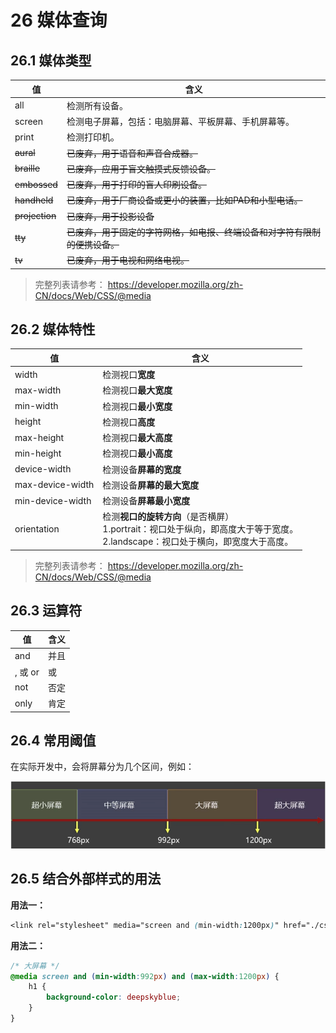 # 26 媒体查询

## 26.1 媒体类型

| 值             | 含义                                                         |
| -------------- | ------------------------------------------------------------ |
| all            | 检测所有设备。                                               |
| screen         | 检测电子屏幕，包括：电脑屏幕、平板屏幕、手机屏幕等。         |
| print          | 检测打印机。                                                 |
| ~~aural~~      | ~~已废弃，用于语音和声音合成器。~~                           |
| ~~braille~~    | ~~已废弃，应用于盲文触摸式反馈设备。~~                       |
| ~~embossed~~   | ~~已废弃，用于打印的盲人印刷设备。~~                         |
| ~~handheld~~   | ~~已废弃，用于厂商设备或更小的装置，比如PAD和小型电话。~~    |
| ~~projection~~ | ~~已废弃，用于投影设备~~                                     |
| ~~tty~~        | ~~已废弃，用于固定的字符网格，如电报、终端设备和对字符有限制的便携设备。~~ |
| ~~tv~~         | ~~已废弃，用于电视和网络电视。~~                             |

> 完整列表请参考： https://developer.mozilla.org/zh-CN/docs/Web/CSS/@media

## 26.2 媒体特性

| 值               | 含义                                                         |
| ---------------- | ------------------------------------------------------------ |
| width            | 检测视口**宽度**                                             |
| max-width        | 检测视口**最大宽度**                                         |
| min-width        | 检测视口**最小宽度**                                         |
| height           | 检测视口**高度**                                             |
| max-height       | 检测视口**最大高度**                                         |
| min-height       | 检测视口**最小高度**                                         |
| device-width     | 检测设备**屏幕的宽度**                                       |
| max-device-width | 检测设备**屏幕的最大宽度**                                   |
| min-device-width | 检测设备**屏幕最小宽度**                                     |
| orientation      | 检测**视口的旋转方向**（是否横屏）<br />1.portrait：视口处于纵向，即高度大于等于宽度。<br />2.landscape：视口处于横向，即宽度大于高度。 |

> 完整列表请参考： https://developer.mozilla.org/zh-CN/docs/Web/CSS/@media

## 26.3 运算符

| 值      | 含义 |
| ------- | ---- |
| and     | 并且 |
| , 或 or | 或   |
| not     | 否定 |
| only    | 肯定 |

## 26.4 常用阈值

在实际开发中，会将屏幕分为几个区间，例如：

![image-20230525162249622](images/image-20230525162249622.png)

## 26.5 结合外部样式的用法

**用法一：**

```css
<link rel="stylesheet" media="screen and (min-width:1200px)" href="./css/huge.css">
```

**用法二：**

```css
/* 大屏幕 */
@media screen and (min-width:992px) and (max-width:1200px) {
    h1 {
        background-color: deepskyblue;
    }
}
```